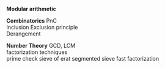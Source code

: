 **Modular arithmetic**

**Combinatorics**
PnC  
Inclusion Exclusion principle  
Derangement  


**Number Theory**
GCD, LCM  
factorization techniques  
prime check
sieve of erat
segmented sieve
fast factorization

